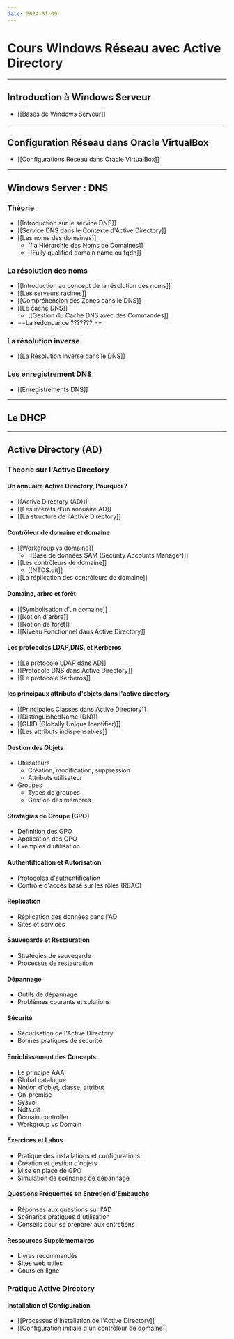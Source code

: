 ```yaml
---
date: 2024-01-09
---
```

# Cours Windows Réseau avec Active Directory

---
## Introduction à Windows Serveur
- [[Bases de Windows Serveur]]
---
## Configuration Réseau dans Oracle VirtualBox
- [[Configurations Réseau dans Oracle VirtualBox]]
---
## Windows Server : DNS
### Théorie
- [[Introduction sur le service DNS]]
- [[Service DNS dans le Contexte d'Active Directory]]
- [[Les noms des domaines]]
	- [[la Hiérarchie des Noms de Domaines]]
	- [[Fully qualified domain name ou fqdn]]
### La résolution des noms
- [[Introduction au concept de la résolution des noms]]
- [[Les serveurs racines]]
- [[Compréhension des Zones dans le DNS]]
- [[Le cache DNS]]
	- [[Gestion du Cache DNS avec des Commandes]]
- ==La redondance ??????? ==
### La résolution inverse
- [[La Résolution Inverse dans le DNS]]
### Les enregistrement DNS
- [[Enregistrements DNS]]

---
## Le DHCP


---
## Active Directory (AD)
### Théorie sur l'Active Directory
#### Un annuaire Active Directory, Pourquoi ?
- [[Active Directory (AD)]]
- [[Les intérêts d'un annuaire AD]]
- [[La structure de l'Active Directory]]
#### Contrôleur de domaine et domaine
- [[Workgroup vs domaine]]
	- [[Base de données SAM (Security Accounts Manager)]]
- [[Les contrôleurs de domaine]]
	- [[NTDS.dit]]
- [[La réplication des contrôleurs de domaine]]

#### Domaine, arbre et forêt
- [[Symbolisation d’un domaine]]
- [[Notion d'arbre]]
- [[Notion de forêt]]
- [[Niveau Fonctionnel dans Active Directory]]

#### Les protocoles LDAP,DNS, et Kerberos
- [[Le protocole LDAP dans AD]]
- [[Protocole DNS dans Active Directory]]
- [[Le protocole Kerberos]]

#### les principaux attributs d'objets dans l'active directory
- [[Principales Classes dans Active Directory]]
- [[DistinguishedName (DN)]]
- [[GUID (Globally Unique Identifier)]]
- [[Les attributs indispensables]]
#### Gestion des Objets

- Utilisateurs
    - Création, modification, suppression
    - Attributs utilisateur
- Groupes
    - Types de groupes
    - Gestion des membres

#### Stratégies de Groupe (GPO)

- Définition des GPO
- Application des GPO
- Exemples d'utilisation

#### Authentification et Autorisation

- Protocoles d'authentification
- Contrôle d'accès basé sur les rôles (RBAC)

#### Réplication

- Réplication des données dans l'AD
- Sites et services

#### Sauvegarde et Restauration

- Stratégies de sauvegarde
- Processus de restauration

#### Dépannage

- Outils de dépannage
- Problèmes courants et solutions

#### Sécurité

- Sécurisation de l'Active Directory
- Bonnes pratiques de sécurité

#### Enrichissement des Concepts

- Le principe AAA
- Global catalogue
- Notion d'objet, classe, attribut
- On-premise
- Sysvol
- Ndts.dit
- Domain controller
- Workgroup vs Domain

#### Exercices et Labos

- Pratique des installations et configurations
- Création et gestion d'objets
- Mise en place de GPO
- Simulation de scénarios de dépannage

#### Questions Fréquentes en Entretien d'Embauche

- Réponses aux questions sur l'AD
- Scénarios pratiques d'utilisation
- Conseils pour se préparer aux entretiens

#### Ressources Supplémentaires

- Livres recommandés
- Sites web utiles
- Cours en ligne

### Pratique Active Directory

#### Installation et Configuration

- [[Processus d'installation de l'Active Directory]]
- [[Configuration initiale d'un contrôleur de domaine]]
